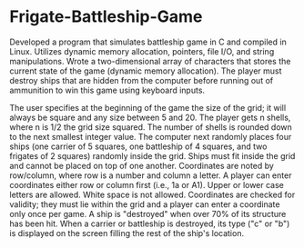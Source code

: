 # Frigate-Battleship-Game
Developed a program that simulates battleship game in C and compiled in Linux. Utilizes dynamic memory allocation, pointers, file I/O, and string manipulations. Wrote a two-dimensional array of characters that stores the current state of the game (dynamic memory allocation). The player must destroy ships that are hidden from the computer before running out of ammunition to win this game using keyboard inputs.

The user specifies at the beginning of the game the size of the grid; it will always be square and any size between 5 and 20. The player gets n shells, where n is 1/2 the grid size squared. The number of shells is rounded down to the next smallest integer value. The computer next randomly places four ships (one carrier of 5 squares, one battleship of 4 squares, and two frigates of 2 squares) randomly inside the grid. Ships must fit inside the grid and cannot be placed on top of one another. Coordinates are noted by row/column, where row is a number and column a letter. A player can enter coordinates either row or column first (i.e., 1a or A1). Upper or lower case letters are allowed. White space is not allowed. Coordinates are checked for validity; they must lie within the grid and a player can enter a coordinate only once per game. A ship is "destroyed" when over 70% of its structure has been hit. When a carrier or battleship is destroyed, its type ("c" or "b") is displayed on the screen filling the rest of the ship's location.  
